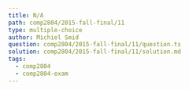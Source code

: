```yaml
---
title: N/A
path: comp2804/2015-fall-final/11
type: multiple-choice
author: Michiel Smid
question: comp2804/2015-fall-final/11/question.ts
solution: comp2804/2015-fall-final/11/solution.md
tags:
  - comp2804
  - comp2804-exam
---
```

